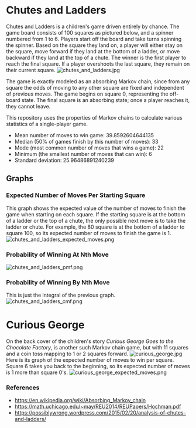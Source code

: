 
# Chutes and Ladders

Chutes and Ladders is a children's game driven entirely by chance. The game board consists of 100 squares as pictured below, and a spinner numbered from 1 to 6. 
Players start off the board and take turns spinning the spinner. Based on the square they land on, a player will either stay on the square, move forward if they land at the bottom of a ladder, or move backward if they land at the top of a chute. 
The winner is the first player to reach the final square. If a player overshoots the last square, they remain on their current square.
![chutes_and_ladders.jpg](img/chutes_and_ladders.jpg)

The game is exactly modeled as an absorbing Markov chain, since from any square the odds of moving to any other square are fixed and independent of previous moves.
The game begins on square 0, representing the off-board state.
The final square is an absorbing state; once a player reaches it, they cannot leave.

This repository uses the properties of Markov chains to calculate various statistics of a single-player game.
* Mean number of moves to win game: 39.8592604644135
* Median (50% of games finish by this number of moves): 33
* Mode (most common number of moves that wins a game): 22
* Minimum (the smallest number of moves that can win): 6
* Standard deviation: 25.96486891240239

## Graphs
### Expected Number of Moves Per Starting Square
This graph shows the expected value of the number of moves to finish the game when starting on each square. 
If the starting square is at the bottom of a ladder or the top of a chute, the only possible next move is to take the ladder or chute.
For example, the 80 square is at the bottom of a ladder to square 100, so its expected number of moves to finish the game is 1.
![chutes_and_ladders_expected_moves.png](img/chutes_and_ladders_expected_moves.png)

### Probability of Winning At Nth Move
![chutes_and_ladders_pmf.png](img%2Fchutes_and_ladders_pmf.png)

### Probability of Winning By Nth Move
This is just the integral of the previous graph.
![chutes_and_ladders_cmf.png](img%2Fchutes_and_ladders_cmf.png)

# Curious George

On the back cover of the children's story *Curious George Goes to the Chocolate Factory*, is another such Markov chain game, but with 11 squares and a coin toss mapping to 1 or 2 squares forward.
![curious_george.jpg](img/curious_george.jpg)
Here is its graph of the expected number of moves to win per square. Square 6 takes you back to the beginning, so its expected number of moves is 1 more than square 0's.
![curious_george_expected_moves.png](img/curious_george_expected_moves.png)
### References
* https://en.wikipedia.org/wiki/Absorbing_Markov_chain
* https://math.uchicago.edu/~may/REU2014/REUPapers/Hochman.pdf
* https://possiblywrong.wordpress.com/2015/02/20/analysis-of-chutes-and-ladders/
